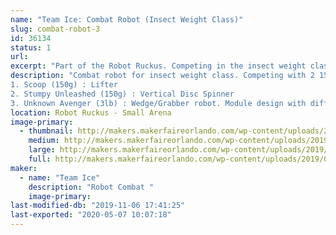 ```yaml
---
name: "Team Ice: Combat Robot (Insect Weight Class)"
slug: combat-robot-3
id: 36134
status: 1
url: 
excerpt: "Part of the Robot Ruckus. Competing in the insect weight class (150g and 3lb weight class)"
description: "Combat robot for insect weight class. Competing with 2 150g robots and 1 3lb robot.
1. Scoop (150g) : Lifter
2. Stumpy Unleashed (150g) : Vertical Disc Spinner
3. Unknown Avenger (3lb) : Wedge/Grabber robot. Module design with different fronts dependent on opponent."
location: Robot Ruckus - Small Arena
image-primary:
  - thumbnail: http://makers.makerfaireorlando.com/wp-content/uploads/2019/09/unknown_avenger-150x150.jpg
    medium: http://makers.makerfaireorlando.com/wp-content/uploads/2019/09/unknown_avenger.jpg
    large: http://makers.makerfaireorlando.com/wp-content/uploads/2019/09/unknown_avenger.jpg
    full: http://makers.makerfaireorlando.com/wp-content/uploads/2019/09/unknown_avenger.jpg
maker:
  - name: "Team Ice"
    description: "Robot Combat "
    image-primary: 
last-modified-db: "2019-11-06 17:41:25"
last-exported: "2020-05-07 10:07:18"
---
```

